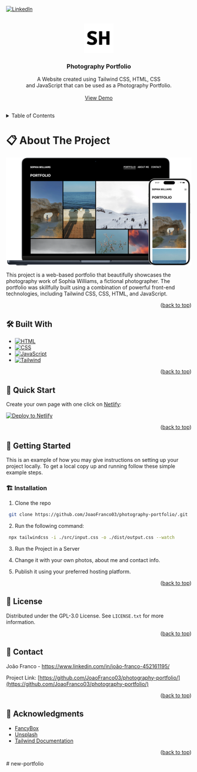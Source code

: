 <!-- Improved compatibility of back to top link: See: https://github.com/othneildrew/Best-README-Template/pull/73 -->

<a name="readme-top"></a>

<!--
*** Thanks for checking out the Best-README-Template. If you have a suggestion
*** that would make this better, please fork the repo and create a pull request
*** or simply open an issue with the tag "enhancement".
*** Don't forget to give the project a star!
*** Thanks again! Now go create something AMAZING! :D
-->

<!-- PROJECT SHIELDS -->
<!--
*** I'm using markdown "reference style" links for readability.
*** Reference links are enclosed in brackets [ ] instead of parentheses ( ).
*** See the bottom of this document for the declaration of the reference variables
*** for contributors-url, forks-url, etc. This is an optional, concise syntax you may use.
*** https://www.markdownguide.org/basic-syntax/#reference-style-links
-->

[![LinkedIn][linkedin-shield]][linkedin-url]

<!-- PROJECT LOGO -->
<br />
<div align="center">
  <a href="https://github.com/JoaoFranco03/photography-portfolio">
    <img src="dist/assets/Logo.jpg" alt="Logo" width="80" height="80">
  </a>

  <h3 align="center">Photography Portfolio</h3>

  <p align="center">
    A Website created using Tailwind CSS, HTML, CSS <br /> and JavaScript that can be used as a Photography Portfolio.
    <br />
    <br />
    <a href="https://photography-portfolio-joaofranco03.netlify.app/">View Demo</a>
    <br />
    <br />
    
  </p>
</div>

<!-- TABLE OF CONTENTS -->
<details>
  <summary>Table of Contents</summary>
  <ol>
    <li><a href="#about-the-project">About The Project</a></li>
    <li>
      <a href="#built-with">Built With</a>
      <ul>
        <li><a href="#html-badge">HTML</a></li>
        <li><a href="#css-badge">CSS</a></li>
        <li><a href="#js-badge">JavaScript</a></li>
        <li><a href="#tailwind-badge">Tailwind CSS</a></li>
      </ul>
    </li>
    <li><a href="#quick-start">Quick Start</a></li>
    <li><a href="#getting-started">Getting Started</a>
      <ul>
        <li><a href="#installation">Installation</a></li>
      </ul>
    </li>
    <li><a href="#license">License</a></li>
    <li><a href="#contact">Contact</a></li>
    <li><a href="#acknowledgments">Acknowledgments</a></li>
  </ol>
</details>

<!-- ABOUT THE PROJECT -->

# 📋 About The Project <a name="about-the-project"></a>

[![Product Name Screen Shot][product-screenshot]](https://github.com/JoaoFranco03/photography-portfolio)

This project is a web-based portfolio that beautifully showcases the photography work of Sophia Williams, a fictional photographer. The portfolio was skillfully built using a combination of powerful front-end technologies, including Tailwind CSS, CSS, HTML, and JavaScript.

<p align="right">(<a href="#readme-top">back to top</a>)</p>

## 🛠️ Built With <a name="built-with"></a>

- [![HTML][html-badge]][html-url]
- [![CSS][css-badge]][css-url]
- [![JavaScript][js-badge]][js-url]
- [![Tailwind][tailwind-badge]][tailwind-url]

<p align="right">(<a href="#readme-top">back to top</a>)</p>

## 🚀 Quick Start <a name="quick-start"></a>

Create your own page with one click on [Netlify](https://app.netlify.com/signup):

[<img src="https://www.netlify.com/img/deploy/button.svg" alt="Deploy to Netlify" />](https://app.netlify.com/start/deploy?repository=https://github.com/JoaoFranco03/photography-portfolio)
<p align="right">(<a href="#readme-top">back to top</a>)</p>

## 🎯 Getting Started <a name="getting-started"></a>

This is an example of how you may give instructions on setting up your project locally.
To get a local copy up and running follow these simple example steps.

### 🏗️ Installation <a name="installation"></a>

1. Clone the repo

```sh
 git clone https://github.com/JoaoFranco03/photography-portfolio/.git
```

2.  Run the following command:

```sh
 npx tailwindcss -i ./src/input.css -o ./dist/output.css --watch
```
3.  Run the Project in a Server

4.  Change it with your own photos, about me and contact info.

5.  Publish it using your preferred hosting platform.

<p align="right">(<a href="#readme-top">back to top</a>)</p>

<!-- LICENSE -->

## 📜 License <a name="license"></a>

Distributed under the GPL-3.0 License. See `LICENSE.txt` for more information.

<p align="right">(<a href="#readme-top">back to top</a>)</p>

<!-- CONTACT -->

## 📧 Contact <a name="contact"></a>

João Franco - https://www.linkedin.com/in/joão-franco-452161195/

Project Link: [https://github.com/JoaoFranco03/photography-portfolio/](https://github.com/JoaoFranco03/photography-portfolio/)

<p align="right">(<a href="#readme-top">back to top</a>)</p>

<!-- ACKNOWLEDGMENTS -->

## 🌟 Acknowledgments <a name="acknowledgments"></a>

- [FancyBox](https://fancyapps.com/fancybox/)
- [Unsplash](https://unsplash.com/)
- [Tailwind Documentation](https://tailwindcss.com/docs/installation)

<p align="right">(<a href="#readme-top">back to top</a>)</p>

<!-- MARKDOWN LINKS & IMAGES -->
<!-- https://www.markdownguide.org/basic-syntax/#reference-style-links -->

[contributors-shield]: https://img.shields.io/github/contributors/othneildrew/Best-README-Template.svg?style=for-the-badge
[contributors-url]: https://github.com/othneildrew/Best-README-Template/graphs/contributors
[forks-shield]: https://img.shields.io/github/forks/othneildrew/Best-README-Template.svg?style=for-the-badge
[forks-url]: https://github.com/othneildrew/Best-README-Template/network/members
[stars-shield]: https://img.shields.io/github/stars/othneildrew/Best-README-Template.svg?style=for-the-badge
[stars-url]: https://github.com/othneildrew/Best-README-Template/stargazers
[issues-shield]: https://img.shields.io/github/issues/othneildrew/Best-README-Template.svg?style=for-the-badge
[issues-url]: https://github.com/othneildrew/Best-README-Template/issues
[tailwind-badge]: https://img.shields.io/badge/Tailwind_CSS-62BAF3?style=for-the-badge&logo=tailwind-css&logoColor=white
[tailwind-url]: https://tailwindcss.com
[html-badge]: https://img.shields.io/badge/HTML-239120?style=for-the-badge&logo=html5&logoColor=white
[html-url]: https://developer.mozilla.org/en-US/docs/Web/HTML
[css-badge]: https://img.shields.io/badge/CSS-239120?&style=for-the-badge&logo=css3&logoColor=white
[css-url]: https://developer.mozilla.org/en-US/docs/Web/CSS
[js-badge]: https://img.shields.io/badge/JavaScript-F7DF1E?style=for-the-badge&logo=javascript&logoColor=black
[js-url]: https://developer.mozilla.org/en-US/docs/Web/JavaScript
[license-url]: https://github.com/JoaoFranco03/photography-portfolio/blob/main/LICENSE.md
[linkedin-shield]: https://img.shields.io/badge/-LinkedIn-black.svg?style=for-the-badge&logo=linkedin&colorB=555
[linkedin-url]: https://www.linkedin.com/in/joão-franco-452161195/
[product-screenshot]: dist/assets/mockup.png
#   n e w - p o r t f o l i o 
 
 